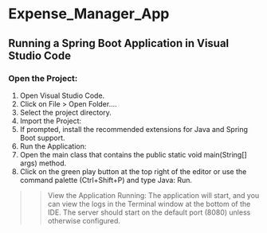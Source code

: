 # Expense_Manager_App

## Running a Spring Boot Application in Visual Studio Code
### Open the Project:
1. Open Visual Studio Code.
2. Click on File > Open Folder....
3. Select the project directory.
4. Import the Project:
5. If prompted, install the recommended extensions for Java and Spring Boot support.
6. Run the Application:
7. Open the main class that contains the public static void main(String[] args) method.
8. Click on the green play button at the top right of the editor or use the command palette (Ctrl+Shift+P) and type Java: Run.
>>View the Application Running:
The application will start, and you can view the logs in the Terminal window at the bottom of the IDE. The server should start on the default port (8080) unless otherwise configured.